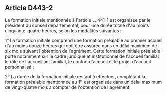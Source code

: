 ## Article D443-2

La formation initiale mentionnée à l'article L. 441-1 est organisée par le président du conseil départemental,
pour une durée totale d'au moins cinquante-quatre heures, selon les modalités suivantes :

1° La formation initiale comprend une formation préalable au premier accueil d'au moins douze heures qui
doit être assurée dans un délai maximum de six mois suivant l'obtention de l'agrément. Cette formation
initiale préalable porte notamment sur le cadre juridique et institutionnel de l'accueil familial, le rôle de
l'accueillant familial, le contrat d'accueil et le projet d'accueil personnalisé ;

2° La durée de la formation initiale restant à effectuer, complétant la formation préalable mentionnée au 1°,
est organisée dans un délai maximum de vingt-quatre mois à compter de l'obtention de l'agrément.

